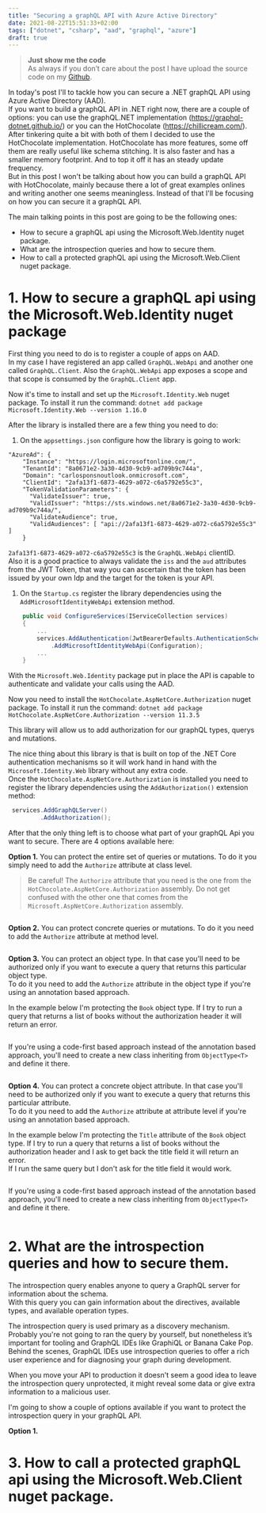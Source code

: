 ```yaml
---
title: "Securing a graphQL API with Azure Active Directory"
date: 2021-08-22T15:51:33+02:00
tags: ["dotnet", "csharp", "aad", "graphql", "azure"]
draft: true
---
```


> **Just show me the code**   
As always if you don’t care about the post I have upload the source code on my [Github](https://github.com/karlospn/securing-graphql-api-with-aad).   

In today's post I'll to tackle how you can secure a .NET graphQL API using Azure Active Directory (AAD).    
If you want to build a graphQL API in .NET right now, there are a couple of options: you can use the graphQL.NET implementation (https://graphql-dotnet.github.io/) or you can the HotChocolate  (https://chillicream.com/).    
After tinkering quite a bit with both of them I decided to use the HotChocolate implementation. HotChocolate has more features, some off them are really useful like schema stitching. It is also faster and has a smaller memory footprint. And to top it off it has an steady update frequency.    
But in this post I won't be talking about how you can build a graphQL API with HotChocolate, mainly because there a lot of great examples onlines and writing another one seems meaningless. Instead of that I'll be focusing on how you can secure it a graphQL API.   

The main talking points in this post are going to be the following ones:

- How to secure a graphQL api using the Microsoft.Web.Identity nuget package.
- What are the introspection queries and how to secure them.
- How to call a protected graphQL api using the Microsoft.Web.Client nuget package.


# 1. How to secure a graphQL api using the Microsoft.Web.Identity nuget package

First thing you need to do is to register a couple of apps on AAD.    
In my case I have registered an app called  ``GraphQL.WebApi`` and another one called ``GraphQL.Client``. Also the ``GraphQL.WebApi`` app exposes a scope and that scope is consumed by the ``GraphQL.Client`` app.

Now it's time to install and set up the ``Microsoft.Identity.Web`` nuget package. To install it run the command: ``dotnet add package Microsoft.Identity.Web --version 1.16.0``

After the library is installed there are a few thing you need to do:

1. On the ``appsettings.json``  configure how the library is going to work:

```javascropt
"AzureAd": {
    "Instance": "https://login.microsoftonline.com/",
    "TenantId": "8a0671e2-3a30-4d30-9cb9-ad709b9c744a",
    "Domain": "carlosponsnoutlook.onmicrosoft.com",
    "ClientId": "2afa13f1-6873-4629-a072-c6a5792e55c3",
    "TokenValidationParameters": {
      "ValidateIssuer": true,
      "ValidIssuer": "https://sts.windows.net/8a0671e2-3a30-4d30-9cb9-ad709b9c744a/",
      "ValidateAudience": true,
      "ValidAudiences": [ "api://2afa13f1-6873-4629-a072-c6a5792e55c3" ]
    }
```
 ``2afa13f1-6873-4629-a072-c6a5792e55c3`` is the ``GraphQL.WebApi`` clientID.    
 Also it is a good practice to always validate the ``iss`` and the ``aud`` attributes from the JWT Token, that way you can ascertain that the token has been issued by your own Idp and the target for the token is your API.

1. On the ``Startup.cs`` register the library dependencies using the ``AddMicrosoftIdentityWebApi`` extension method.

```csharp
    public void ConfigureServices(IServiceCollection services)
    {
        ...
        services.AddAuthentication(JwtBearerDefaults.AuthenticationScheme)
            .AddMicrosoftIdentityWebApi(Configuration);
        ...
    }
```
With the ``Microsoft.Web.Identity`` package put in place the API is capable to authenticate and validate your calls using the AAD.

Now you need to install the ``HotChocolate.AspNetCore.Authorization`` nuget package. To install it run the command: ``dotnet add package HotChocolate.AspNetCore.Authorization --version 11.3.5``

This library will allow us to add authorization for our graphQL types, querys and mutations. 

The nice thing about this library is that is built on top of the .NET Core authentication mechanisms so it will work hand in hand with the ``Microsoft.Identity.Web`` library without any extra code.   
Once the ``HotChocolate.AspNetCore.Authorization`` is installed you need to register the library dependencies using the ``AddAuthorization()``  extension method:

```csharp
 services.AddGraphQLServer()
         .AddAuthorization();
```
After that the only thing left is to choose what part of your graphQL Api you want to secure. There are 4 options available here:

**Option 1.** You can protect the entire set of queries or mutations. To do it you simply need to add the ``Authorize`` attribute at class level.

> Be careful! The ``Authorize`` attribute that you need is the one from the ``HotChocolate.AspNetCore.Authorization`` assembly. Do not get confused with the other one that comes from the ``Microsoft.AspNetCore.Authorization`` assembly.

```csharp


```

**Option 2.** You can protect concrete queries or mutations. To do it you need to add the ``Authorize`` attribute at method level.

```csharp


```

**Option 3.** You can protect an object type. In that case you'll need to be authorized only if you want to execute a query that returns this particular object type.   
To do it you need to add the ``Authorize`` attribute in the object type if you're using an annotation based approach.

In the example below I'm protecting the ``Book`` object type. If I try to run a query that returns a list of books without the authorization header it will return an error.

```csharp


```

If you're using a code-first based approach instead of the annotation based approach, you'll need to create a new class inheriting from ``ObjectType<T>`` and define it there.

```csharp


```

**Option 4.** You can protect a concrete object attribute. In that case you'll need to be authorized only if you want to execute a query that returns this particular attribute.   
To do it you need to add the ``Authorize`` attribute at attribute level if you're using an annotation based approach.

In the example below I'm protecting the ``Title`` attribute of the ``Book`` object type. If I try to run a query that returns a list of books without the authorization header and I ask to get back the title field it will return an error.    
If I run the same query but I don't ask for the title field it would work.

```csharp


```

If you're using a code-first based approach instead of the annotation based approach, you'll need to create a new class inheriting from ``ObjectType<T>`` and define it there.

```csharp


```

# 2. What are the introspection queries and how to secure them.


The introspection query enables anyone to query a GraphQL server for information about the  schema.   
With this query you can gain information about the directives, available types, and available operation types.

The introspection query is used primary as a discovery mechanism.   
Probably you're not going to ran the query by yourself, but nonetheless it’s important for tooling and GraphQL IDEs like GraphiQL or Banana Cake Pop. Behind the scenes, GraphQL IDEs use introspection queries to offer a rich user experience and for diagnosing your graph during development.

When you move your API to production it doesn't seem a good idea to leave the introspection query unprotected, it might reveal some data or give extra information to a malicious user.

I'm going to show a couple of options available if you want to protect the introspection query in your graphQL API.

**Option 1.**


# 3. How to call a protected graphQL api using the Microsoft.Web.Client nuget package.